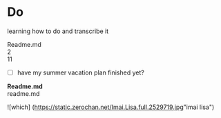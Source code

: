 # Do
learning how to do and transcribe it

Readme.md  
2  
11  
-[ ] have my summer vacation plan finished yet?  

**Readme.md**  
readme.md  

![which] (<https://static.zerochan.net/Imai.Lisa.full.2529719.jpg>"imai lisa")  
